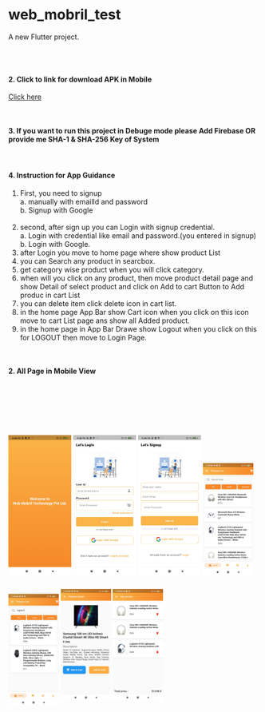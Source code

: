 # web_mobril_test

A new Flutter project.

<br/>


<br>

<p><h4>2. Click to link for download APK in Mobile</h4>
<a href="https://drive.google.com/file/d/14gt69_PrLVeU1qEMD1COxgtbPqr6bmRX/view?usp=sharing">Click here</a>
</p>
<br>

<p><h4>3. If you want to run this project in  Debuge mode please Add Firebase OR provide me SHA-1 & SHA-256 Key of System</h4></p>
<br>

<p><h4>4. Instruction for App Guidance</h4></p>

1. First, you need to signup<br/>
   a. manually with emailId and password<br/>
   b. Signup with Google<br/>
   <br/>
2. second, after sign up you can Login with signup credential.<br/>
   a. Login with credential like email and password.(you entered in signup)<br/>
   b. Login with Google.<br/>
3. after Login you move to home page where show product List<br/>
4. you can Search any product in searcbox.<br/>
5. get category wise product when you will click category.<br/>
6. when will you click on any product, then move product detail page and show Detail of select product and click on Add to cart Button to Add produc in cart List<br/>
7. you can delete item click delete icon in cart list.
8. in the home page App Bar show Cart icon when you click on this icon move to cart List page ans show all Added product.<br/>
8. in the home page in App Bar Drawe show Logout when you click on this for LOGOUT then move to Login Page.<br/>

<br>
<h4>2. All Page in Mobile View</h4>
<p float="left" style="margin-top:120px">
  <img src='https://github.com/regendraSuman2017/web_mobril_test/blob/main/assets/screen_shot/1..jpg' style="width: 25%; height: 25%; margin-bottom: 10px;"/>
  <img src='https://github.com/regendraSuman2017/web_mobril_test/blob/main/assets/screen_shot/2..jpg' style="width: 25%; height: 25%; margin-bottom: 10px;"/>
  <img src='https://github.com/regendraSuman2017/web_mobril_test/blob/main/assets/screen_shot/3..jpg' style="width: 25%; height: 25%; margin-bottom: 
    10px;"/>
   <img src='https://github.com/regendraSuman2017/web_mobril_test/blob/main/assets/screen_shot/4..jpg' style="width: 20%; height: 20%; margin-bottom: 10px;"/>
</p>
<p float='left'>
  
  <img src='https://github.com/regendraSuman2017/web_mobril_test/blob/main/assets/screen_shot/5..jpg' style="width: 20%; height: 20%; margin-bottom: 10px;"/>
<img src='https://github.com/regendraSuman2017/web_mobril_test/blob/main/assets/screen_shot/7..jpg' style="width: 20%; height: 20%; margin-bottom: 20px;"/>
  <img src='https://github.com/regendraSuman2017/web_mobril_test/blob/main/assets/screen_shot/8..jpg' style="width: 20%; height: 20%; margin-bottom: 20px;"/>  
</p>



